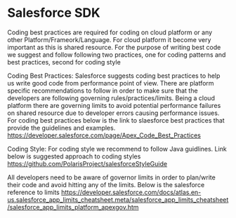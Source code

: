 # Salesforce SDK
Coding best practices are required for coding on cloud platform or any other Platform/Frameork/Language. For cloud platform it become very important as this is shared resource. For the purpose of writing best code we suggest and follow following two practices, one for coding patterns and best practices, second for coding style

Coding Best Practices: Salesforce suggests coding best practices to help us write good code from performance point of view. There are  platform specific recommendations to follow in order to make sure that the developers are following governing rules/practices/limits. Being a cloud platform there are governing limits to avoid potential performance failures on shared resource due to developer errors causing performance issues. For coding best practices below is the link to slaesforce best practices that provide the guidelines and examples.
https://developer.salesforce.com/page/Apex_Code_Best_Practices

Coding Style: For coding style we recommend to follow Java guidlines. Link below is suggested approach to coding styles
https://github.com/PolarisProject/salesforceStyleGuide

All developers need to be aware of governor limits in order to plan/write their code and avoid hitting any of the limits. Below is the salesforce reference to limits
https://developer.salesforce.com/docs/atlas.en-us.salesforce_app_limits_cheatsheet.meta/salesforce_app_limits_cheatsheet/salesforce_app_limits_platform_apexgov.htm
